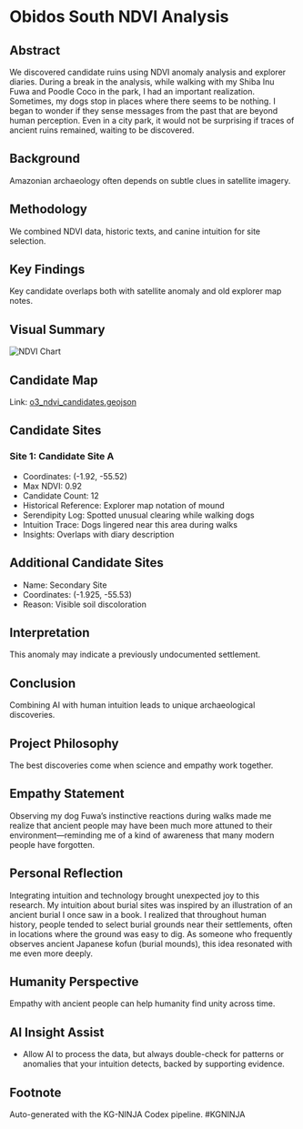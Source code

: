# Obidos South NDVI Analysis

## Abstract
We discovered candidate ruins using NDVI anomaly analysis and explorer diaries. During a break in the analysis, while walking with my Shiba Inu Fuwa and Poodle Coco in the park, I had an important realization. Sometimes, my dogs stop in places where there seems to be nothing. I began to wonder if they sense messages from the past that are beyond human perception. Even in a city park, it would not be surprising if traces of ancient ruins remained, waiting to be discovered.

## Background
Amazonian archaeology often depends on subtle clues in satellite imagery.

## Methodology
We combined NDVI data, historic texts, and canine intuition for site selection.

## Key Findings
Key candidate overlaps both with satellite anomaly and old explorer map notes.

## Visual Summary
![NDVI Chart](o3_ndvi_chart.png)

## Candidate Map
Link: [o3_ndvi_candidates.geojson](o3_ndvi_candidates.geojson)

## Candidate Sites

### Site 1: Candidate Site A
- Coordinates: (-1.92, -55.52)
- Max NDVI: 0.92
- Candidate Count: 12
- Historical Reference: Explorer map notation of mound
- Serendipity Log: Spotted unusual clearing while walking dogs
- Intuition Trace: Dogs lingered near this area during walks
- Insights: Overlaps with diary description


## Additional Candidate Sites

- Name: Secondary Site
- Coordinates: (-1.925, -55.53)
- Reason: Visible soil discoloration


## Interpretation
This anomaly may indicate a previously undocumented settlement.

## Conclusion
Combining AI with human intuition leads to unique archaeological discoveries.

## Project Philosophy
The best discoveries come when science and empathy work together.

## Empathy Statement
Observing my dog Fuwa’s instinctive reactions during walks made me realize that ancient people may have been much more attuned to their environment—reminding me of a kind of awareness that many modern people have forgotten.

## Personal Reflection
Integrating intuition and technology brought unexpected joy to this research. My intuition about burial sites was inspired by an illustration of an ancient burial I once saw in a book. I realized that throughout human history, people tended to select burial grounds near their settlements, often in locations where the ground was easy to dig. As someone who frequently observes ancient Japanese kofun (burial mounds), this idea resonated with me even more deeply.

## Humanity Perspective
Empathy with ancient people can help humanity find unity across time.

## AI Insight Assist
- Allow AI to process the data, but always double-check for patterns or anomalies that your intuition detects, backed by supporting evidence.

## Footnote
Auto-generated with the KG-NINJA Codex pipeline. #KGNINJA
